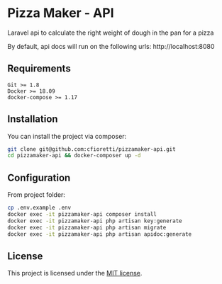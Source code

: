 # Pizza Maker - API

Laravel api to calculate the right weight of dough in the pan for a pizza

By default, api docs will run on the following urls: http://localhost:8080

## Requirements 

    Git >= 1.8
    Docker >= 18.09
    docker-compose >= 1.17

## Installation

You can install the project via composer:
```sh
git clone git@github.com:cfioretti/pizzamaker-api.git
cd pizzamaker-api && docker-composer up -d
```

## Configuration

From project folder:
```sh
cp .env.example .env
docker exec -it pizzamaker-api composer install
docker exec -it pizzamaker-api php artisan key:generate
docker exec -it pizzamaker-api php artisan migrate
docker exec -it pizzamaker-api php artisan apidoc:generate
```

## License

This project is licensed under the [MIT license](LICENSE).

